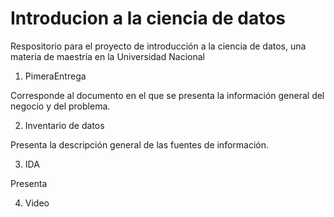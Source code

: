 # Introducion a la ciencia de datos

Respositorio para el proyecto de introducción a la ciencia de datos, una materia de maestría en la Universidad Nacional

1. PimeraEntrega

  Corresponde al documento en el que se presenta la información general del negocio y del problema.

2. Inventario de datos

  Presenta la descripción general de las fuentes de información.

3. IDA

  Presenta 

4. Video
